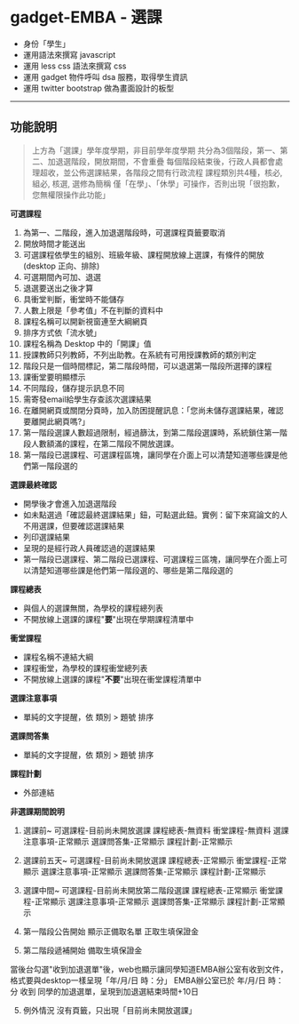 gadget-EMBA - 選課
==========================

* 身份「學生」
* 運用語法來撰寫 javascript
* 運用 less css 語法來撰寫 css
* 運用 gadget 物件呼叫 dsa 服務，取得學生資訊
* 運用 twitter bootstrap 做為畫面設計的板型


----------


功能說明
-------

> 上方為「選課」學年度學期，非目前學年度學期
> 共分為3個階段，第一、第二、加退選階段，開放期間，不會重疊
> 每個階段結束後，行政人員都會處理超收，並公佈選課結果，各階段之間有行政流程
> 課程類別共4種，核必, 組必, 核選, 選修為簡稱
> 僅「在學」、「休學」可操作，否則出現「很抱歉，您無權限操作此功能」

**可選課程**

1. 為第一、二階段，進入加退選階段時，可選課程頁籤要取消
2. 開放時間才能送出
3. 可選課程依學生的組別、班級年級、課程開放線上選課，有條件的開放(desktop 正向、排除)
4. 可選期間內可加、退選
5. 退選要送出之後才算
6. 具衝堂判斷，衝堂時不能儲存
7. 人數上限是「參考值」不在判斷的資料中
8. 課程名稱可以開新視窗連至大綱網頁
9. 排序方式依「流水號」
10. 課程名稱為 Desktop 中的「開課」值
11. 授課教師只列教師，不列出助教。在系統有可用授課教師的類別判定
12. 階段只是一個時間標記，第二階段時間，可以退選第一階段所選擇的課程
13. 課衝堂要明顯標示
14. 不同階段，儲存提示訊息不同
15. 需寄發email給學生存查該次選課結果
16. 在離開網頁或關閉分頁時，加入防困提醒訊息：「您尚未儲存選課結果，確認要離開此網頁嗎?」
17. 第一階段選課人數超過限制，經過篩汰，到第二階段選課時，系統鎖住第一階段人數額滿的課程，在第二階段不開放選課。
18. 第一階段已選課程、可選課程區塊，讓同學在介面上可以清楚知道哪些課是他們第一階段選的

**選課最終確認**

- 開學後才會進入加退選階段
- 如未點選過「確認最終選課結果」鈕，可點選此鈕。實例：留下來寫論文的人不用選課，但要確認選課結果
- 列印選課結果
- 呈現的是經行政人員確認過的選課結果
- 第一階段已選課程、第二階段已選課程、可選課程三區塊，讓同學在介面上可以清楚知道哪些課是他們第一階段選的、哪些是第二階段選的

**課程總表**

- 與個人的選課無關，為學校的課程總列表
- 不開放線上選課的課程"**要**"出現在學期課程清單中

**衝堂課程**

- 課程名稱不連結大綱
- 課程衝堂，為學校的課程衝堂總列表
- 不開放線上選課的課程"**不要**"出現在衝堂課程清單中

**選課注意事項**

- 單純的文字提醒，依 類別 > 題號 排序

**選課問答集**

- 單純的文字提醒，依 類別 > 題號 排序

**課程計劃**

- 外部連結

**非選課期間說明**

1. 選課前~
可選課程-目前尚未開放選課
課程總表-無資料
衝堂課程-無資料
選課注意事項-正常顯示
選課問答集-正常顯示
課程計劃-正常顯示

1. 選課前五天~
可選課程-目前尚未開放選課
課程總表-正常顯示
衝堂課程-正常顯示
選課注意事項-正常顯示
選課問答集-正常顯示
課程計劃-正常顯示

2. 選課中間~
可選課程-目前尚未開放第二階段選課
課程總表-正常顯示
衝堂課程-正常顯示
選課注意事項-正常顯示
選課問答集-正常顯示
課程計劃-正常顯示

4. 第一階段公告開始
顯示正備取名單
正取生填保證金

5. 第二階段遞補開始
備取生填保證金


當後台勾選"收到加退選單"後，web也顯示讓同學知道EMBA辦公室有收到文件，
格式要與desktop一樣呈現「年/月/日 時：分」
EMBA辦公室已於 年/月/日 時：分 收到  同學的加退選單，呈現到加退選結束時間+10日

5. 例外情況
沒有頁籤，只出現「目前尚未開放選課」
